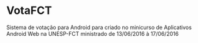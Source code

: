 # VotaFCT
Sistema de votação para Android para criado no minicurso de Aplicativos Android Web na UNESP-FCT ministrado de 13/06/2016 à 17/06/2016
